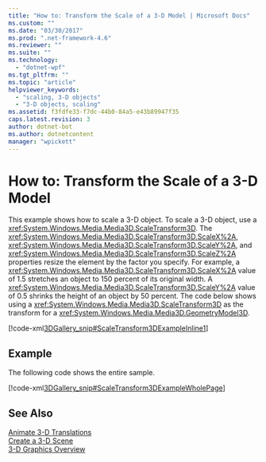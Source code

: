 ```yaml
---
title: "How to: Transform the Scale of a 3-D Model | Microsoft Docs"
ms.custom: ""
ms.date: "03/30/2017"
ms.prod: ".net-framework-4.6"
ms.reviewer: ""
ms.suite: ""
ms.technology: 
  - "dotnet-wpf"
ms.tgt_pltfrm: ""
ms.topic: "article"
helpviewer_keywords: 
  - "scaling, 3-D objects"
  - "3-D objects, scaling"
ms.assetid: f3fdfe33-f7dc-44b0-84a5-e43b89947f35
caps.latest.revision: 3
author: dotnet-bot
ms.author: dotnetcontent
manager: "wpickett"
---
```

# How to: Transform the Scale of a 3-D Model
This example shows how to scale a 3-D object. To scale a 3-D object, use a <xref:System.Windows.Media.Media3D.ScaleTransform3D>. The <xref:System.Windows.Media.Media3D.ScaleTransform3D.ScaleX%2A>, <xref:System.Windows.Media.Media3D.ScaleTransform3D.ScaleY%2A>, and <xref:System.Windows.Media.Media3D.ScaleTransform3D.ScaleZ%2A> properties resize the element by the factor you specify. For example, a <xref:System.Windows.Media.Media3D.ScaleTransform3D.ScaleX%2A> value of 1.5 stretches an object to 150 percent of its original width. A <xref:System.Windows.Media.Media3D.ScaleTransform3D.ScaleY%2A> value of 0.5 shrinks the height of an object by 50 percent. The code below shows using a <xref:System.Windows.Media.Media3D.ScaleTransform3D> as the transform for a <xref:System.Windows.Media.Media3D.GeometryModel3D>.  
  
 [!code-xml[3DGallery_snip#ScaleTransform3DExampleInline1](../../../../samples/snippets/csharp/VS_Snippets_Wpf/3DGallery_snip/CS/ScaleTransform3DExample.xaml#scaletransform3dexampleinline1)]  
  
## Example  
 The following code shows the entire sample.  
  
 [!code-xml[3DGallery_snip#ScaleTransform3DExampleWholePage](../../../../samples/snippets/csharp/VS_Snippets_Wpf/3DGallery_snip/CS/ScaleTransform3DExample.xaml#scaletransform3dexamplewholepage)]  
  
## See Also  
 [Animate 3-D Translations](../../../../docs/framework/wpf/graphics-multimedia/how-to-animate-3-d-translations.md)   
 [Create a 3-D Scene](../../../../docs/framework/wpf/graphics-multimedia/how-to-create-a-3-d-scene.md)   
 [3-D Graphics Overview](../../../../docs/framework/wpf/graphics-multimedia/3-d-graphics-overview.md)